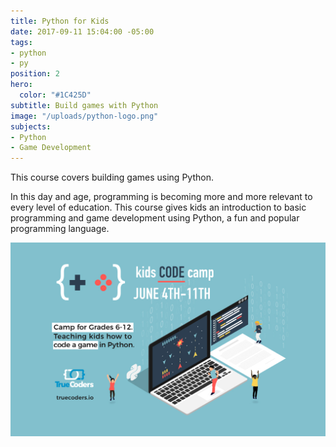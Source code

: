 ```yaml
---
title: Python for Kids
date: 2017-09-11 15:04:00 -05:00
tags:
- python
- py
position: 2
hero:
  color: "#1C425D"
subtitle: Build games with Python
image: "/uploads/python-logo.png"
subjects:
- Python
- Game Development
---
```


This course covers building games using Python.

In this day and age, programming is becoming more and more relevant to every level of education. This course gives kids an introduction to basic programming and game development using Python, a fun and popular programming language.

![Python for Kids](/uploads/python-kids-logo.jpg)
